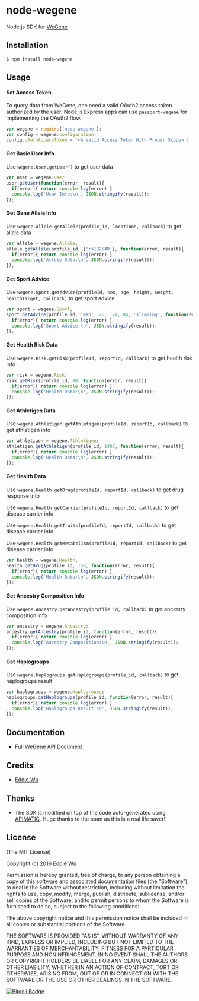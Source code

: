 # node-wegene

Node.js SDK for [WeGene](https://www.wegene.com)

## Installation

    $ npm install node-wegene

## Usage

#### Set Access Token

To query data from WeGene, one need a valid OAuth2 access token authorized by
the user. Node.js Express apps can use `passport-wegene` for implementing the
OAuth2 flow.


```javascript
var wegene = require('node-wegene');
var config = wegene.configuration;
config.oAuthAccessToken = '<A Valid Access Token With Proper Scope>';
```

#### Get Basic User Info

Use `wegene.User.getUser()` to get user data

```javascript
var user = wegene.User
user.getUser(function(error, result){
  if(error){ return console.log(error) }
  console.log('User Info:\n', JSON.stringify(result));
});
```

#### Get Gene Allele Info

Use `wegene.Allele.getAllele(profile_id, locations, callback)` to get allele data

```javascript
var allele = wegene.Allele;
allele.getAllele(profile_id, ['rs182549'], function(error, result){
  if(error){ return console.log(error) }
  console.log('Allele Data:\n', JSON.stringify(result));
});
```

#### Get Sport Advice

Use `wegene.Sport.getAdvice(profileId, sex, age, height, weight, healthTarget, callback)` to get sport advice

```javascript
var sport = wegene.Sport;
sport.getAdvice(profile_id, 'man', 26, 174, 84, 'slimming', function(error, result){
  if(error){ return console.log(error) }
  console.log('Sport Advice:\n', JSON.stringify(result));
});
```

#### Get Health Risk Data

Use `wegene.Risk.getRisk(profileId, reportId, callback)` to get health risk info

```javascript
var risk = wegene.Risk;
risk.getRisk(profile_id, 88, function(error, result){
  if(error){ return console.log(error) }
  console.log('Health Data:\n', JSON.stringify(result));
});
```

#### Get Athletigen Data

Use `wegene.Athletigen.getAthletigen(profileId, reportId, callback)` to get athletigen info

```javascript
var athletigen = wegene.Athletigen;
athletigen.getAthletigen(profile_id, 1487, function(error, result){
  if(error){ return console.log(error) }
  console.log('Health Data:\n', JSON.stringify(result));
});
```

#### Get Health Data

Use `wegene.Health.getDrug(profileId, reportId, callback)` to get drug response info

Use `wegene.Health.getCarrier(profileId, reportId, callback)` to get disease carrier info

Use `wegene.Health.getTraits(profileId, reportId, callback)` to get disease carrier info

Use `wegene.Health.getMetabolism(profileId, reportId, callback)` to get disease carrier info

```javascript
var health = wegene.Health;
health.getDrug(profile_id, 158, function(error, result){
  if(error){ return console.log(error) }
  console.log('Health Data:\n', JSON.stringify(result));
});
```

#### Get Ancestry Composition Info

Use `wegene.Ancestry.getAncestry(profile_id, callback)` to get ancestry composition info

```javascript
var ancestry = wegene.Ancestry;
ancestry.getAncestry(profile_id, function(error, result){
  if(error){ return console.log(error) }
  console.log('Ancestry Composition:\n', JSON.stringify(result));
});
```

#### Get Haplogroups

Use `wegene.Haplogroups.getHaplogroups(profile_id, callback)` to get haplogroups result

```javascript
var haplogroups = wegene.Haplogroups;
haplogroups.getHaplogroups(profile_id, function(error, result){
  if(error){ return console.log(error) }
  console.log('Haplogroups Result:\n', JSON.stringify(result));
});
```

## Documentation
  - [Full WeGene API Document](https://api.wegene.com/docs/)


## Credits
  - [Eddie Wu](https://xraywu.github.io)

## Thanks
  - The SDK is modified on top of the code auto-generated using [APIMATIC](https://apimatic.io). Huge thanks to the team as this is a real life saver!!

## License

(The MIT License)

Copyright (c) 2016 Eddie Wu

Permission is hereby granted, free of charge, to any person obtaining a copy of this software and associated documentation files (the "Software"), to deal in the Software without restriction, including without limitation the rights to use, copy, modify, merge, publish, distribute, sublicense, and/or sell copies of the Software, and to permit persons to whom the Software is furnished to do so, subject to the following conditions:

The above copyright notice and this permission notice shall be included in all copies or substantial portions of the Software.

THE SOFTWARE IS PROVIDED "AS IS", WITHOUT WARRANTY OF ANY KIND, EXPRESS OR IMPLIED, INCLUDING BUT NOT LIMITED TO THE WARRANTIES OF MERCHANTABILITY, FITNESS FOR A PARTICULAR PURPOSE AND NONINFRINGEMENT. IN NO EVENT SHALL THE AUTHORS OR COPYRIGHT HOLDERS BE LIABLE FOR ANY CLAIM, DAMAGES OR OTHER LIABILITY, WHETHER IN AN ACTION OF CONTRACT, TORT OR OTHERWISE, ARISING FROM, OUT OF OR IN CONNECTION WITH THE SOFTWARE OR THE USE OR OTHER DEALINGS IN THE SOFTWARE.


[![Bitdeli Badge](https://d2weczhvl823v0.cloudfront.net/xraywu/node-wegene/trend.png)](https://bitdeli.com/free "Bitdeli Badge")
